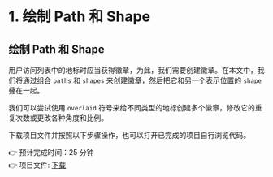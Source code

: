 # 1. 绘制 Path 和 Shape

## 绘制 Path 和 Shape

用户访问列表中的地标时应当获得徽章，为此，我们需要创建徽章。在本文中，我们将通过组合 `paths` 和 `shapes` 来创建徽章，然后把它和另一个表示位置的 `shape` 叠在一起。

我们可以尝试使用 `overlaid` 符号来给不同类型的地标创建多个徽章，修改它的重复次数或更改各种角度和比例。

下载项目文件并按照以下步骤操作，也可以打开已完成的项目自行浏览代码。

👉 预计完成时间：25 分钟  
👉 项目文件: [下载](https://docs-assets.developer.apple.com/published/449412f44f/DrawingPathsAndShapes.zip)



